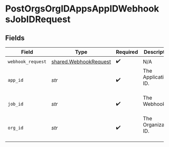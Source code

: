 # PostOrgsOrgIDAppsAppIDWebhooksJobIDRequest


## Fields

| Field                                                          | Type                                                           | Required                                                       | Description                                                    |
| -------------------------------------------------------------- | -------------------------------------------------------------- | -------------------------------------------------------------- | -------------------------------------------------------------- |
| `webhook_request`                                              | [shared.WebhookRequest](../../models/shared/webhookrequest.md) | :heavy_check_mark:                                             | N/A                                                            |
| `app_id`                                                       | *str*                                                          | :heavy_check_mark:                                             | The Application ID.<br/><br/>                                  |
| `job_id`                                                       | *str*                                                          | :heavy_check_mark:                                             | The Webhook ID.<br/><br/>                                      |
| `org_id`                                                       | *str*                                                          | :heavy_check_mark:                                             | The Organization ID.<br/><br/>                                 |